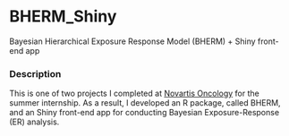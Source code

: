 # BHERM_Shiny

Bayesian Hierarchical Exposure Response Model (BHERM) + Shiny front-end app

### Description

This is one of two projects I completed at [Novartis Oncology](https://www.novartisoncology.com/) for the summer internship. As a result, I developed an R package, called BHERM, and an Shiny front-end app for conducting Bayesian Exposure-Response (ER) analysis.


